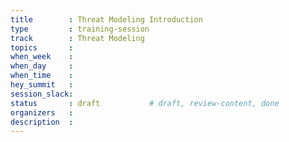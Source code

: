 ```yaml
---
title        : Threat Modeling Introduction 
type         : training-session
track        : Threat Modeling 
topics       : 
when_week    : 
when_day     : 
when_time    : 
hey_summit   :
session_slack:
status       : draft           # draft, review-content, done
organizers   :
description  : 
---
```

